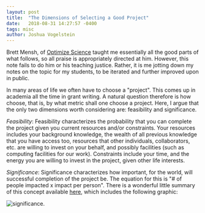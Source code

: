 ```yaml
---
layout: post
title:  "The Dimensions of Selecting a Good Project"
date:   2018-08-31 14:27:57 -0400
tags: misc
author: Joshua Vogelstein
---
```


Brett Mensh, of [Optimize Science](http://optimizescience.com/) taught me essentially all the good parts of what follows, so all praise is appropriately directed at him. However, this note  fails to do him or his teaching justice.  Rather, it is me jotting down my notes on the topic for my students, to be iterated and further improved upon in public.

In many areas of life we often have to choose a "project". This comes up in academia all the time in grant writing.   A natural question therefore is how choose, that is, by what metric shall one choose a project.  Here, I argue that the only two dimensions worth considering are: feasibility and significance.

*Feasibility*: Feasibility characterizes the probability that you can complete the project given you current resources and/or constraints.  Your resources includes your background knowledge, the wealth of all previous knowledge that you have access too, resources that other individuals, collaborators, etc. are willing to invest on your behalf, and possibly facilities (such as computing facilities for our work). Constraints include your time, and the energy you are willing to invest in the project, given other life interests.  

*Significance*: Significance characterizes how important, for the world, will successful completion of the project be. The equation for this is "# of people impacted x impact per person".  There is a wonderful little summary of this concept available [here](https://www.patreon.com/posts/21037081), which includes the following graphic:

![significance](https://c10.patreonusercontent.com/3/eyJ3IjoxMjQwfQ%3D%3D/patreon-media/p/post/21037081/23755aaa60b84fa09ac5702e7fffd341/1?token-time=1536883200&token-hash=k849fBGg7HpBm87Z5OPQHnRaj98COZ2zlVR8vPdJjGI%3D).
